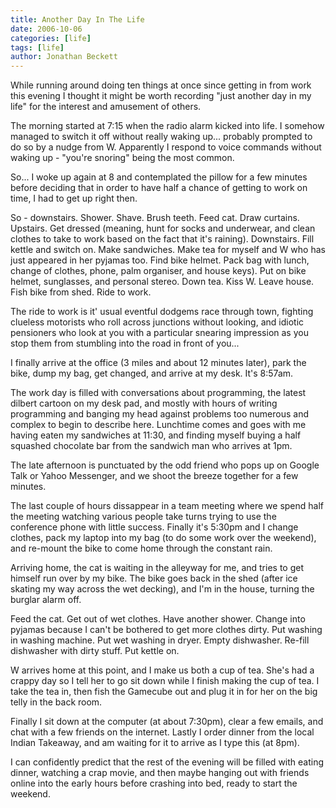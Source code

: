 ```yaml
---
title: Another Day In The Life
date: 2006-10-06
categories: [life]
tags: [life]
author: Jonathan Beckett
---
```


While running around doing ten things at once since getting in from work this evening I thought it might be worth recording "just another day in my life" for the interest and amusement of others.

The morning started at 7:15 when the radio alarm kicked into life. I somehow managed to switch it off without really waking up... probably prompted to do so by a nudge from W. Apparently I respond to voice commands without waking up - "you're snoring" being the most common.

So... I woke up again at 8 and contemplated the pillow for a few minutes before deciding that in order to have half a chance of getting to work on time, I had to get up right then.

So - downstairs. Shower. Shave. Brush teeth. Feed cat. Draw curtains. Upstairs. Get dressed (meaning, hunt for socks and underwear, and clean clothes to take to work based on the fact that it's raining). Downstairs. Fill kettle and switch on. Make sandwiches. Make tea for myself and W who has just appeared in her pyjamas too. Find bike helmet. Pack bag with lunch, change of clothes, phone, palm organiser, and house keys). Put on bike helmet, sunglasses, and personal stereo. Down tea. Kiss W. Leave house. Fish bike from shed. Ride to work.

The ride to work is it' usual eventful dodgems race through town, fighting clueless motorists who roll across junctions without looking, and idiotic pensioners who look at you with a particular snearing impression as you stop them from stumbling into the road in front of you...

I finally arrive at the office (3 miles and about 12 minutes later), park the bike, dump my bag, get changed, and arrive at my desk. It's 8:57am.

The work day is filled with conversations about programming, the latest dilbert cartoon on my desk pad, and mostly with hours of writing programming and banging my head against problems too numerous and complex to begin to describe here. Lunchtime comes and goes with me having eaten my sandwiches at 11:30, and finding myself buying a half squashed chocolate bar from the sandwich man who arrives at 1pm.

The late afternoon is punctuated by the odd friend who pops up on Google Talk or Yahoo Messenger, and we shoot the breeze together for a few minutes.

The last couple of hours dissappear in a team meeting where we spend half the meeting watching various people take turns trying to use the conference phone with little success. Finally it's 5:30pm and I change clothes, pack my laptop into my bag (to do some work over the weekend), and re-mount the bike to come home through the constant rain.

Arriving home, the cat is waiting in the alleyway for me, and tries to get himself run over by my bike. The bike goes back in the shed (after ice skating my way across the wet decking), and I'm in the house, turning the burglar alarm off.

Feed the cat. Get out of wet clothes. Have another shower. Change into pyjamas because I can't be bothered to get more clothes dirty. Put washing in washing machine. Put wet washing in dryer. Empty dishwasher. Re-fill dishwasher with dirty stuff. Put kettle on.

W arrives home at this point, and I make us both a cup of tea. She's had a crappy day so I tell her to go sit down while I finish making the cup of tea. I take the tea in, then fish the Gamecube out and plug it in for her on the big telly in the back room.

Finally I sit down at the computer (at about 7:30pm), clear a few emails, and chat with a few friends on the internet. Lastly I order dinner from the local Indian Takeaway, and am waiting for it to arrive as I type this (at 8pm).

I can confidently predict that the rest of the evening will be filled with eating dinner, watching a crap movie, and then maybe hanging out with friends online into the early hours before crashing into bed, ready to start the weekend.
